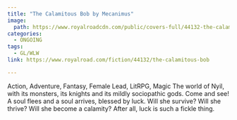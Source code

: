 ```yaml
---
title: "The Calamitous Bob by Mecanimus"
image:
  path: https://www.royalroadcdn.com/public/covers-full/44132-the-calamitous-bob.jpg
categories:
  - ONGOING
tags:
  - GL/WLW
link: https://www.royalroad.com/fiction/44132/the-calamitous-bob

---
```

Action, Adventure, Fantasy, Female Lead, LitRPG, Magic
The world of Nyil, with its monsters, its knights and its mildly sociopathic gods. Come and see! A soul flees and a soul arrives, blessed by luck. Will she survive? Will she thrive? Will she become a calamity?
After all, luck is such a fickle thing.

